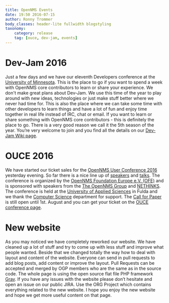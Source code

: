 ```yaml
---
title: OpenNMS Events
date: 19:50 2016-07-15
author: Ronny Trommer
body_classes: header-lite fullwidth blogstyling
taxonomy:
    category: release
    tag: [ouce, dev-jam, events]
---
```


# Dev-Jam 2016

Just a few days and we have our eleventh Developers conference at the [University of Minnesota](LINK-HERE).
This is the place to go if you want to spend a week with OpenNMS core contributors to learn or share your experience.
We don't make great plans about Dev-Jam. We use this time of the year to play around with new ideas, technologies or just make stuff better where we never had time for.
This is also the place where we can take some time with other developers to learn things and have a lot of fun and enjoy time together in real life instead of IRC, chat or email.
If you want to learn or share something with OpenNMS core contributors - this is definitely the place to go. There is a very good reason we call it the 5th season of the year.
You’re very welcome to join and you find all the details on our [Dev-Jam Wiki page](LINK-HERE).

# OUCE 2016

We have started our ticket sales for the [OpenNMS User Conference 2016](https://ouce.opennms.eu) yesterday evening.
So far there is a nice line up of [speakers](LINK-HERE) and [talks](LINK-HERE). The conference is organized by the [OpenNMS Foundation Europe e.V. (OFE)](http://www.opennms.eu) and is sponsored with speakers from the [The OpenNMS Group](http://www.opennms.com) and [NETHINKS](https://www.nethinks.com).
The conference is held at the [University of Applied Sciences](http://www.hs-fulda.de) in Fulda and we thank the [Computer Science](LINK-HERE) department for support.
The [Call for Paper](LINK-HERE) is still open until 1st. August and you can get your ticket on the [OUCE conference page](https://ouce.opennms.eu).

# New website

As you may noticed we have completely reworked our website.
We have cleaned up a lot of stuff and try to come up with less stuff and improve what people wanted.
Beside that we changed totally the way how to deal with layout and content of the website.
Everyone can send in pull requests to add blog posts, add content or improve the layout.
Pull Requests can be accepted and merged by OGP members who are the same as in the source code.
The whole page is using the open source flat file PHP framework [Grav](LINK-HERE).
If you have any issues with the website please don’t hesitate and open an issue on our public JIRA.
Use the ORG Project which contains everything related to the new website.
I hope you enjoy the new website and hope we get more useful content on that page.
